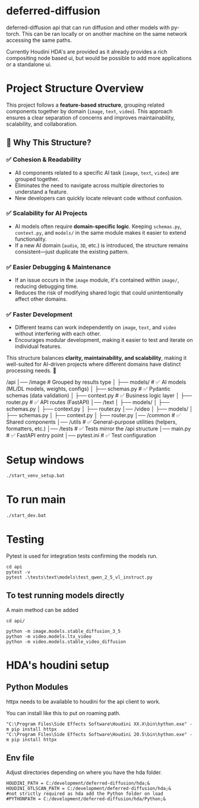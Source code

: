 # deferred-diffusion

deferred-diffusion api that can run diffusion and other models with py-torch. This can be ran locally or on another machine on the same network accessing the same paths.

Currently Houdini HDA's are provided as it already provides a rich compositing node based ui, but would be possible to add more applications or a standalone ui.

# **Project Structure Overview**

This project follows a **feature-based structure**, grouping related components together by domain (`image`, `text`, `video`). This approach ensures a clear separation of concerns and improves maintainability, scalability, and collaboration.

## **📂 Why This Structure?**

### ✅ **Cohesion & Readability**

- All components related to a specific AI task (`image`, `text`, `video`) are grouped together.
- Eliminates the need to navigate across multiple directories to understand a feature.
- New developers can quickly locate relevant code without confusion.

### ✅ **Scalability for AI Projects**

- AI models often require **domain-specific logic**. Keeping `schemas.py`, `context.py`, and `models/` in the same module makes it easier to extend functionality.
- If a new AI domain (`audio`, `3D`, etc.) is introduced, the structure remains consistent—just duplicate the existing pattern.

### ✅ **Easier Debugging & Maintenance**

- If an issue occurs in the `image` module, it's contained within `image/`, reducing debugging time.
- Reduces the risk of modifying shared logic that could unintentionally affect other domains.

### ✅ **Faster Development**

- Different teams can work independently on `image`, `text`, and `video` without interfering with each other.
- Encourages modular development, making it easier to test and iterate on individual features.

This structure balances **clarity, maintainability, and scalability**, making it well-suited for AI-driven projects where different domains have distinct processing needs. 🚀

/api
│── /image # Grouped by results type
│ ├── models/ # ✅ AI models (ML/DL models, weights, configs)
│ ├── schemas.py # ✅ Pydantic schemas (data validation)
│ ├── context.py # ✅ Business logic layer
│ ├── router.py # ✅ API routes (FastAPI)
│── /text
│ ├── models/
│ ├── schemas.py
│ ├── context.py
│ ├── router.py
│── /video
│ ├── models/
│ ├── schemas.py
│ ├── context.py
│ ├── router.py
│── /common # ✅ Shared components
│── /utils # ✅ General-purpose utilities (helpers, formatters, etc.)
│── /tests # ✅ Tests mirror the /api structure
│── main.py # ✅ FastAPI entry point
│── pytest.ini # ✅ Test configuration

# Setup windows

```sh
./start_venv_setup.bat
```

# To run main

```sh
./start_dev.bat
```

# Testing

Pytest is used for integration tests confirming the models run.

```
cd api
pytest -v
pytest .\tests\text\models\test_qwen_2_5_vl_instruct.py
```

## To test running models directly

A main method can be added

```
cd api/

python -m image.models.stable_diffusion_3_5
python -m video.models.ltx_video
python -m video.models.stable_video_diffusion
```

# HDA's houdini setup

## Python Modules

httpx needs to be available to houdini for the api client to work.

You can install like this to put on roaming path.

```
"C:\Program Files\Side Effects Software\Houdini XX.X\bin\hython.exe" -m pip install httpx
"C:\Program Files\Side Effects Software\Houdini 20.5\bin\hython.exe" -m pip install httpx
```

## Env file

Adjust directories depending on where you have the hda folder.

```
HOUDINI_PATH = C:/development/deferred-diffusion/hda;&
HOUDINI_OTLSCAN_PATH = C:/development/deferred-diffusion/hda;&
#not strictly required as hda add the Python folder on load
#PYTHONPATH = C:/development/deferred-diffusion/hda/Python;&
```
